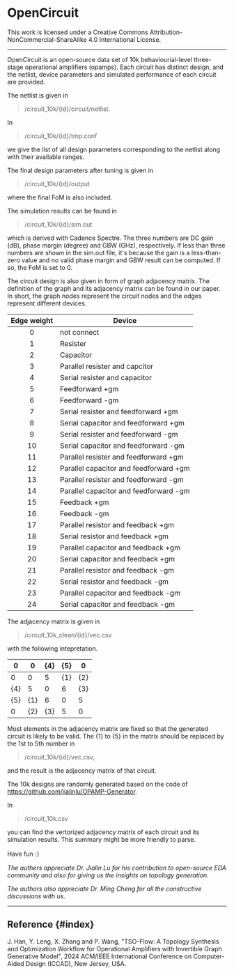 # OpenCircuit

This work is licensed under a Creative Commons Attribution-NonCommercial-ShareAlike 4.0 International License.

***

OpenCircuit is an open-source data set of 10k behaviourial-level three-stage operational amplifiers (opamps). Each circuit has distinct design, and the netlist, device parameters and simulated performance of each circuit are provided. 

The netlist is given in 

> /circuit_10k/{id}/circuit/netlist.

In 

> /circuit_10k/{id}/tmp.conf 

 we give the list of all design parameters corresponding to the netlist along with their available ranges.

The final design parameters after tuning is given in 

> /circuit_10k/{id}/output

where the final FoM is also included.

The simulation results can be found in 

> /circuit_10k/{id}/sim.out

which is derived with Cadence Spectre. The three numbers are DC gain (dB), phase margin (degree) and GBW (GHz), respectively. If less than three numbers are shown in the sim.out file, it's because the gain is a less-than-zero value and no valid phase margin and GBW result can be computed. If so, the FoM is set to 0.

The circuit design is also given in form of graph adjacency matrix. The definition of the graph and its adjacency matrix can be found in our paper. In short, the graph nodes represent the circuit nodes and the edges represent different devices.

| Edge weight | Device                                 |
| :---------: | -------------------------------------- |
|      0      | not connect                            |
|      1      | Resister                               |
|      2      | Capacitor                              |
|      3      | Parallel resister and capcitor         |
|      4      | Serial resister and capacitor          |
|      5      | Feedforward +gm                        |
|      6      | Feedforward -gm                        |
|      7      | Serial resister and feedforward +gm    |
|      8      | Serial capacitor and feedforward +gm   |
|      9      | Serial resister and feedforward -gm    |
|     10      | Serial capacitor and feedforward -gm   |
|     11      | Parallel resister and feedforward +gm  |
|     12      | Parallel capacitor and feedforward +gm |
|     13      | Parallel resister and feedforward -gm  |
|     14      | Parallel capacitor and feedforward -gm |
|     15      | Feedback +gm                           |
|     16      | Feedback -gm                           |
|     17      | Parallel resistor and feedback +gm     |
|     18      | Serial resistor and feedback +gm       |
|     19      | Parallel capacitor and feedback +gm    |
|     20      | Serial capacitor and feedback +gm      |
|     21      | Parallel resistor and feedback -gm     |
|     22      | Serial resistor and feedback -gm       |
|     23      | Parallel capacitor and feedback -gm    |
|     24      | Serial capacitor and feedback -gm      |

The adjacency matrix is given in
> /circuit_10k_clean/{id}/vec.csv

with the following intepretation.

| 0    | 0    | {4}  | {5}  | 0    |
| ---- | ---- | ---- | ---- | ---- |
| 0    | 0    | 5    | {1}  | {2}  |
| {4}  | 5    | 0    | 6    | {3}  |
| {5}  | {1}  | 6    | 0    | 5    |
| 0    | {2}  | {3}  | 5    | 0    |

Most elements in the adjacency matrix are fixed so that the generated circuit is likely to be valid. The {1} to {5} in the matrix should be replaced by the 1st to 5th number in 
> /circuit_10k/{id}/vec.csv,

and the result is the adjacency matrix of that circuit.

The 10k designs are randomly generated based on the code of https://github.com/jialinlu/OPAMP-Generator.


In
> /circuit_10k.csv

you can find the vertorized adjacency matrix of each circuit and its simulation results. This summary might be more friendly to parse.

Have fun :）



_The authers appreciate Dr. Jialin Lu for his contribution to open-source EDA community and also for giving us the insights on topology generation._

_The authors also appreciate Dr. Ming Cheng for all the constructive discussions with us._

***

## Reference {#index}

J. Han, Y. Leng, X. Zhang and P. Wang, "TSO-Flow: A Topology Synthesis and Optimization Workflow for Operational Amplifiers with Invertible Graph Generative Model", 2024 ACM/IEEE International Conference on Computer-Aided Design (ICCAD), New Jersey, USA.

